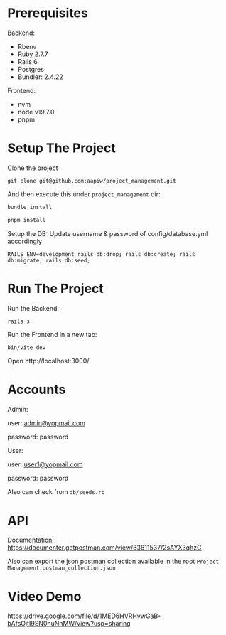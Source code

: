 
# Prerequisites
Backend:
- Rbenv
- Ruby 2.7.7
- Rails 6
- Postgres
- Bundler: 2.4.22

Frontend:
- nvm
- node v19.7.0
- pnpm

# Setup The Project
Clone the project
```
git clone git@github.com:aapiw/project_management.git
```

And then execute this under `project_management` dir:
```bash
bundle install
```

```bash
pnpm install
```

Setup the DB:
Update username & password of config/database.yml accordingly

```
RAILS_ENV=development rails db:drop; rails db:create; rails db:migrate; rails db:seed;
```

# Run The Project
Run the Backend:
```
rails s
```

Run the Frontend in a new tab:
```
bin/vite dev
```

Open http://localhost:3000/

# Accounts
Admin:

user: admin@yopmail.com

password: password

User:

user: user1@yopmail.com

password: password

Also can check from `db/seeds.rb`

# API
Documentation:
https://documenter.getpostman.com/view/33611537/2sAYX3qhzC

Also can export the json postman collection available in the root
`Project Management.postman_collection.json`

# Video Demo
https://drive.google.com/file/d/1MED6HVRHvwGaB-bAfsOjtI9SN0nuNnMW/view?usp=sharing